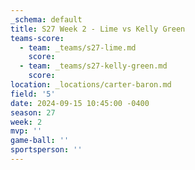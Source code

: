 ```yaml
---
_schema: default
title: S27 Week 2 - Lime vs Kelly Green
teams-score:
  - team: _teams/s27-lime.md
    score:
  - team: _teams/s27-kelly-green.md
    score:
location: _locations/carter-baron.md
field: '5'
date: 2024-09-15 10:45:00 -0400
season: 27
week: 2
mvp: ''
game-ball: ''
sportsperson: ''
---
```

